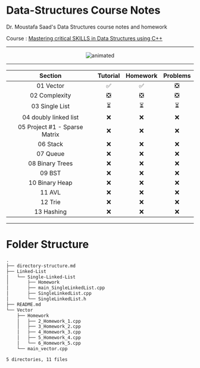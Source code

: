 # Data-Structures Course Notes

Dr. Moustafa Saad's Data Structures course notes and homework

Course : [Mastering critical SKILLS in Data Structures using C++](https://www.udemy.com/course/dscpp-skills/)

------

<p align="center">
  <img src="https://i.pinimg.com/originals/fc/21/16/fc2116fb21de12a62d4b36c31bbb1e6f.gif" alt="animated" />
</p>

------



|            Section            |           Tutorial            |           Homework            |           Problems            |
| :---------------------------: | :---------------------------: | :---------------------------: | :---------------------------: |
|           01 Vector           |      :white_check_mark:       |      :white_check_mark:       | :negative_squared_cross_mark: |
|         02 Complexity         | :negative_squared_cross_mark: | :negative_squared_cross_mark: | :negative_squared_cross_mark: |
|        03 Single List         |   :hourglass_flowing_sand:    |   :hourglass_flowing_sand:    |   :hourglass_flowing_sand:    |
|     04 doubly linked list     |              :x:              |              :x:              |              :x:              |
| 05 Project #1 - Sparse Matrix |              :x:              |              :x:              |              :x:              |
|           06 Stack            |              :x:              |              :x:              |              :x:              |
|           07 Queue            |              :x:              |              :x:              |              :x:              |
|        08 Binary Trees        |              :x:              |              :x:              |              :x:              |
|            09 BST             |              :x:              |              :x:              |              :x:              |
|        10 Binary Heap         |              :x:              |              :x:              |              :x:              |
|            11 AVL             |              :x:              |              :x:              |              :x:              |
|            12 Trie            |              :x:              |              :x:              |              :x:              |
|          13 Hashing           |              :x:              |              :x:              |              :x:              |

----
# Folder Structure
```md
.
├── directory-structure.md
├── Linked-List
│   └── Single-Linked-List
│       ├── Homework
│       ├── main_SingleLinkedList.cpp
│       ├── SingleLinkedList.cpp
│       └── SingleLinkedList.h
├── README.md
└── Vector
    ├── Homework
    │   ├── 2_Homework_1.cpp
    │   ├── 3_Homework_2.cpp
    │   ├── 4_Homework_3.cpp
    │   ├── 5_Homework_4.cpp
    │   └── 6_Homework_5.cpp
    └── main_vector.cpp

5 directories, 11 files
```
